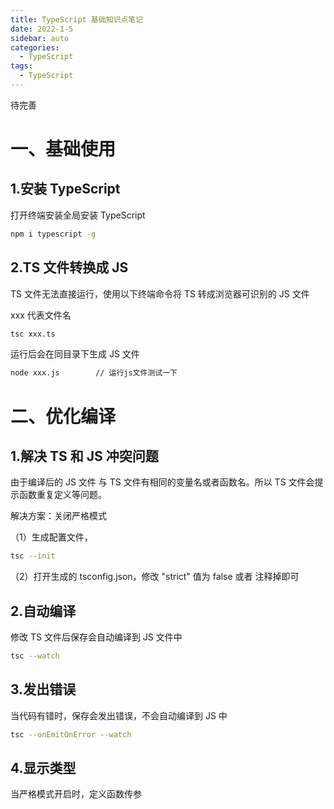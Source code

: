 ```yaml
---
title: TypeScript 基础知识点笔记
date: 2022-1-5
sidebar: auto
categories:
  - TypeScript
tags:
  - TypeScript
---
```


待完善

# 一、基础使用

## 1.安装 TypeScript

打开终端安装全局安装 TypeScript

```bash
npm i typescript -g
```

## 2.TS 文件转换成 JS

TS 文件无法直接运行，使用以下终端命令将 TS 转成浏览器可识别的 JS 文件

xxx 代表文件名

```bash
tsc xxx.ts
```

运行后会在同目录下生成 JS 文件

```bash
node xxx.js        // 运行js文件测试一下
```

# 二、优化编译

## 1.解决 TS 和 JS 冲突问题

由于编译后的 JS 文件 与 TS 文件有相同的变量名或者函数名。所以 TS 文件会提示函数重复定义等问题。

解决方案：关闭严格模式

（1）生成配置文件，

```bash
tsc --init
```

（2）打开生成的 tsconfig.json，修改 "strict" 值为 false 或者 注释掉即可

## 2.自动编译

修改 TS 文件后保存会自动编译到 JS 文件中

```bash
tsc --watch
```

## 3.发出错误

当代码有错时，保存会发出错误，不会自动编译到 JS 中

```bash
tsc --onEmitOnError --watch
```

## 4.显示类型

当严格模式开启时，定义函数传参
